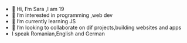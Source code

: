 - 👋 Hi, I’m Sara ,I am 19
- 👀 I’m interested in programming ,web dev 
- 🌱 I’m currently learning JS
- 💞️ I’m looking to collaborate on dif projects,building websites and apps
- I speak Romanian,English and German
  

<!---
saraaa4316/saraaa4316 is a ✨ special ✨ repository because its `README.md` (this file) appears on your GitHub profile.
You can click the Preview link to take a look at your changes.
--->
